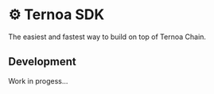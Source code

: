 # ⚙️ Ternoa SDK

The easiest and fastest way to build on top of Ternoa Chain.

## Development

Work in progess...
